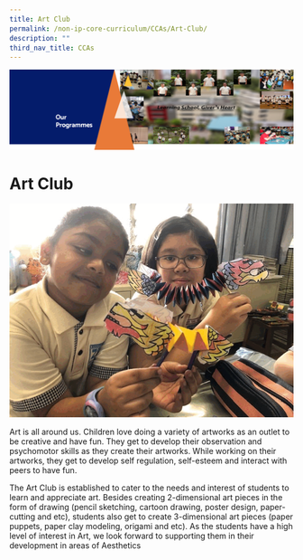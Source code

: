 ```yaml
---
title: Art Club
permalink: /non-ip-core-curriculum/CCAs/Art-Club/
description: ""
third_nav_title: CCAs
---
```

![](/images/OurProgrammes1.png)

Art Club
========

![](/images/Art%20Club.gif)


Art is all around us. Children love doing a variety of artworks as an outlet to be creative and have fun. They get to develop their observation and psychomotor skills as they create their artworks. While working on their artworks, they get to develop self regulation, self-esteem and interact with peers to have fun.  

  

The Art Club is established to cater to the needs and interest of students to learn and appreciate art. Besides creating 2-dimensional art pieces in the form of drawing (pencil sketching, cartoon drawing, poster design, paper-cutting and etc), students also get to create 3-dimensional art pieces (paper puppets, paper clay modeling, origami and etc). As the students have a high level of interest in Art, we look forward to supporting them in their development in areas of Aesthetics